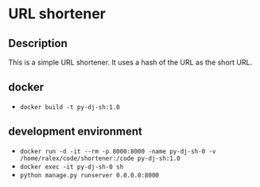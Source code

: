 # URL shortener

## Description

This is a simple URL shortener. It uses a hash of the URL as the short URL.

## docker

- `docker build -t py-dj-sh:1.0`

## development environment

- `docker run -d -it --rm -p 8000:8000 -name py-dj-sh-0 -v /home/ralex/code/shortener:/code py-dj-sh:1.0`
- `docker exec -it py-dj-sh-0 sh`
- `python manage.py runserver 0.0.0.0:8000`
